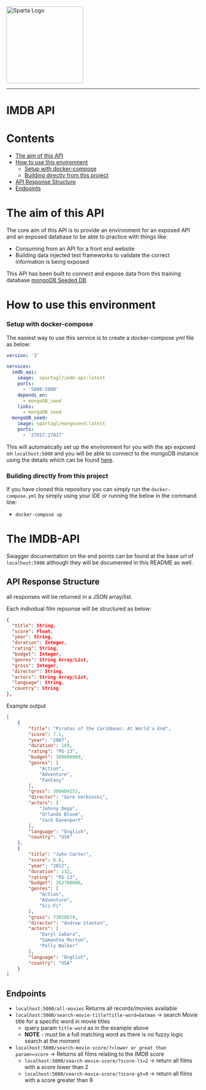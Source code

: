 <img src="https://boolerang.co.uk/wp-content/uploads/job-manager-uploads/company_logo/2018/04/SG-Logo-Black.png" alt="Sparta Logo" width="200"/>

---

# IMDB API

# Contents
* [The aim of this API](#the-aim-of-this-api)
* [How to use this environment](#how-to-use-this-environment)
  * [Setup with docker-compose](#setup-with-docker-compose)
  * [Building directly from this project](#building-directly-from-this-project)
* [API Response Structure](#api-response-structure)
* [Endpoints](#endpoints)



# The aim of this API

The core aim of this API is to provide an environment for an exposed API and an exposed database to be able to practice with things like:

* Consuming from an API for a front end website
* Building data injected test frameworks to validate  the correct information is being exposed

This API has been built to connect and expose data from this training database [mongoDB Seeded DB](https://github.com/spartaglobal/docker_playground/tree/master/environments/databases/mongoseed).

# How to use this environment

### Setup with docker-compose
The easiest way to use this service is to create a docker-compose.yml file as below:

```yaml
version: '3'

services:
  imdb_api:
    image:  spartagl/imdb-api:latest
    ports:
      - '5000:5000'
    depends_on:
      - mongoDB_seed
    links:
      - mongoDB_seed
  mongoDB_seed:
    image: spartagl/mongoseed:latest
    ports:
      - '27017:27017'
```

This will automatically set up the environment for you with the api exposed on `localhost:5000` and you will be able to connect to the mongoDB instance using the details which can be found [here](https://github.com/spartaglobal/docker_playground/tree/master/environments/databases/mongoseed).

### Building directly from this project

If you have cloned this repository you can simply run the `docker-compose.yml` by simply using your IDE or running the below in the command line:

* `docker-compose up`

# The IMDB-API

Swagger documentation on the end points can be found at the base url of `localhost:5000` although they will be documented in this README as well.

## API Response Structure
all responses will be returned in a JSON array/list.

Each individual film repsonse will be structured as below:

```json
{
  "title": String,
  "score": Float,
  "year": String,
  "duration": Integer,
  "rating": String,
  "budget": Integer,
  "genres": String Array/List,
  "gross": Integer,
  "director": String,
  "actors": String Array/List,
  "language": String,
  "country": String
},
```
Example output

```json
[
    {
        "title": "Pirates of the Caribbean: At World's End",
        "score": 7.1,
        "year": "2007",
        "duration": 169,
        "rating": "PG-13",
        "budget": 300000000,
        "genres": [
            "Action",
            "Adventure",
            "Fantasy"
        ],
        "gross": 309404152,
        "director": "Gore Verbinski",
        "actors": [
            "Johnny Depp",
            "Orlando Bloom",
            "Jack Davenport"
        ],
        "language": "English",
        "country": "USA"
    },
    {
        "title": "John Carter",
        "score": 6.6,
        "year": "2012",
        "duration": 132,
        "rating": "PG-13",
        "budget": 263700000,
        "genres": [
            "Action",
            "Adventure",
            "Sci-Fi"
        ],
        "gross": 73058679,
        "director": "Andrew Stanton",
        "actors": [
            "Daryl Sabara",
            "Samantha Morton",
            "Polly Walker"
        ],
        "language": "English",
        "country": "USA"
    }
]
```


## Endpoints
* `localhost:5000/all-movies` Returns all records/movies available
* `localhost:5000/search-movie-title?title-word=batman` -> search Movie title for a specific word in movie titles
  * query param `title-word` as in the example above
  * **NOTE** - must be a full matching word as there is no fuzzy logic search at the moment
* `localhost:5000/search-movie-score/?<lower or great than param>=score` -> Returns all films relating to the IMDB score
  * `localhost:5000/search-movie-score/?score-lt=2` -> return all films with a score lower than 2
  * `localhost:5000/search-movie-score/?score-gt=9` -> return all films with a score greater than 9




